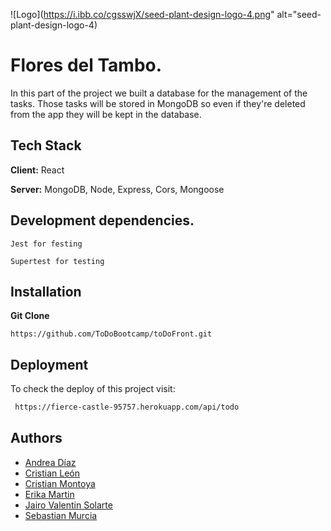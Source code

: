 ![Logo](https://i.ibb.co/cgsswjX/seed-plant-design-logo-4.png" alt="seed-plant-design-logo-4)


# Flores del Tambo.
In this part of the project we built a database for the management of the tasks. 
Those tasks will be stored in MongoDB so even if they're deleted
from the app they will be kept in the database.


## Tech Stack

**Client:** React

**Server:** MongoDB, Node, Express, Cors, Mongoose
## Development dependencies.
```
Jest for festing
```
``` 
Supertest for testing
```
## Installation
**Git Clone**
```
https://github.com/ToDoBootcamp/toDoFront.git
```




    
## Deployment

To check the deploy of this project visit:

```bash
 https://fierce-castle-95757.herokuapp.com/api/todo
```


## Authors

- [Andrea Díaz](https://github.com/andreavdiaz)
- [Cristian León](https://github.com/cleon98)
- [Cristian Montoya](https://github.com/CristianMontoya98)
- [Erika Martin](https://github.com/ErikaNatalia)
- [Jairo Valentin Solarte](https://github.com/JairoSolarteRodriguez)
- [Sebastian Murcia](https://github.com/jsmurcia)
